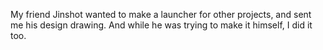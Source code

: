 My friend Jinshot wanted to make a launcher for other projects, and sent me his design drawing. And while he was trying to make it himself, I did it too. 
